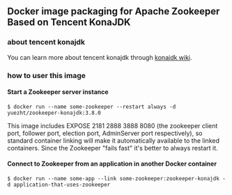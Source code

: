 ## Docker image packaging for Apache Zookeeper Based on Tencent KonaJDK

### about tencent konajdk
You can learn more about tencent konajdk through [konajdk wiki](https://github.com/Tencent/TencentKona-11/wiki).

### how to user this image

#### Start a Zookeeper server instance
```
$ docker run --name some-zookeeper --restart always -d yuezht/zookeeper-konajdk:3.8.0
```

This image includes EXPOSE 2181 2888 3888 8080 (the zookeeper client port, follower port, election port, AdminServer port respectively), so standard container linking will make it automatically available to the linked containers. Since the Zookeeper "fails fast" it's better to always restart it.


#### Connect to Zookeeper from an application in another Docker container
```
$ docker run --name some-app --link some-zookeeper:zookeeper-konajdk -d application-that-uses-zookeeper
```



